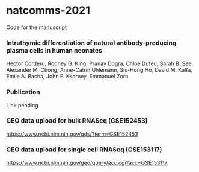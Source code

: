 # natcomms-2021

Code for the manuscript

### Intrathymic differentiation of natural antibody-producing plasma cells in human neonates

Hector Cordero, Rodney G. King, Pranay Dogra, Chloe Dufeu, Sarah B. See, Alexander M. Chong, Anne-Catrin Uhlemann, Siu-Hong Ho, David M. Kalfa, Emile A. Bacha, John F. Kearney, Emmanuel Zorn


### Publication
Link pending

### GEO data upload for bulk RNASeq (GSE152453)
https://www.ncbi.nlm.nih.gov/gds/?term=GSE152453

### GEO data upload for single cell RNASeq (GSE153117)
https://www.ncbi.nlm.nih.gov/geo/query/acc.cgi?acc=GSE153117
